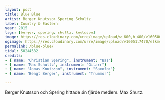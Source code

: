 ```yaml
---
layout: post
title: Blue Blue
artist: Berger Knutsson Spering Schultz
label: Country & Eastern
year: 2015
tags: [berger, spering, shultz, knutsson]
image: https://res.cloudinary.com/urre/image/upload/w_600,h_600/v1605003448/screenshots/w0pygaoiqbckrxt4aitw.jpg
ogimage: https://res.cloudinary.com/urre/image/upload/v1605117470/elkmqk1m65mkxcnexcpk.jpg
permalink: /blue-blue/
tidal: 50284582
credits:
- { name: "Christian Spering", instrument: "Bas"}
- { name: "Max Schultz", instrument: "Gitarr"}
- { name: "Jonas Knutsson", instrument: "Saxofon"}
- { name: "Bengt Berger", instrument: "Trummor"}

---
```


Berger Knutsson och Spering hittade sin fjärde medlem. Max Shultz.
